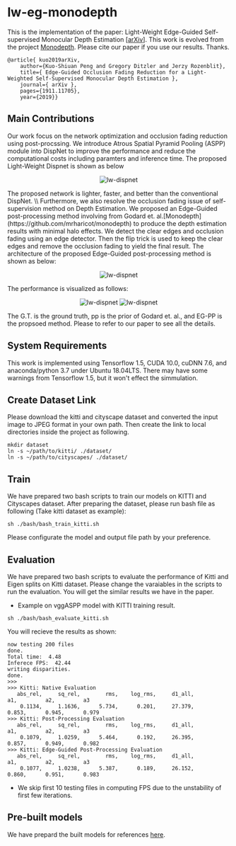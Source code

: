 # lw-eg-monodepth
This is the implementation of the paper: Light-Weight Edge-Guided Self-supervised Monocular Depth Estimation [[arXiv](https://arxiv.org/abs/1911.11705)]. This work is evolved from the project [Monodepth](https://github.com/mrharicot/monodepth). Please cite our paper if you use our results. Thanks.
```
@article{ kuo2019arXiv,
    author={Kuo-Shiuan Peng and Gregory Ditzler and Jerzy Rozenblit},
    title={ Edge-Guided Occlusion Fading Reduction for a Light-Weighted Self-Supervised Monocular Depth Estimation },
    journal={ arXiv },
    pages={1911.11705}, 
    year={2019}}
```

## Main Contributions
Our work focus on the network optimization and occlusion fading reduction using post-procssing. We introduce Atrous Spatial Pyramid Pooling (ASPP) module into DispNet to improve the performance and reduce the computational costs including paramters and inference time. The proposed Light-Weight Dispnet is shown as below
<p align="center">
  <img src="https://github.com/kspeng/lw-eg-monodepth/blob/master/fig/lw-eg-network.jpg" alt="lw-dispnet">
</p>
The proposed network is lighter, faster, and better than the conventional DispNet. 
\\
Furthermore, we also resolve the occlusion fading issue of self-supervision method on Depth Estimation. We proposed an Edge-Guided post-processing method involving from Godard et. al.[Monodepth](https://github.com/mrharicot/monodepth) to produce the depth estimation results with minimal halo effects. We detect the clear edges and occlusion fading using an edge detector. Then the flip trick is used to keep the clear edges and remove the occlusion fading to yield the final result. The architecture of the proposed Edge-Guided post-processing method is shown as below:
<p align="center">
  <img src="https://github.com/kspeng/lw-eg-monodepth/blob/master/fig/lw-eg-post-proc.png" alt="lw-dispnet">
</p>

The performance is visualized as follows:
<p align="center">
  <img src="https://github.com/kspeng/lw-eg-monodepth/blob/master/fig/lw-eg-mde-demo.png" alt="lw-dispnet">
  <img src="https://github.com/kspeng/lw-eg-monodepth/blob/master/fig/lw-eg-mde-demo-2.png" alt="lw-dispnet">    
</p>
The G.T. is the ground truth, pp is the prior of Godard et. al., and EG-PP is the propsoed method. Please to refer to our paper to see all the details. 

## System Requirements
This work is implemented using Tensorflow 1.5, CUDA 10.0, cuDNN 7.6, and anaconda/python 3.7 under Ubuntu 18.04LTS. There may have some warnings from Tensorflow 1.5, but it won't effect the simmulation.  

## Create Dataset Link
Please download the kitti and cityscape dataset and converted the input image to JPEG format in your own path. Then create the link to local directories inside the project as following. 
```
mkdir dataset
ln -s ~/path/to/kitti/ ./dataset/
ln -s ~/path/to/cityscapes/ ./dataset/
```

## Train
We have prepared two bash scripts to train our models on KITTI and Cityscapes dataset. After preparing the dataset, please run bash file as following (Take kitti dataset as example): 
```
sh ./bash/bash_train_kitti.sh
```
Please configurate the model and output file path by your preference.

## Evaluation 
We have prepared two bash scripts to evaluate the performance of Kitti and Eigen splits on Kitti dataset. Please change the varaiables in the scripts to run the evaluation. You will get the similar results we have in the paper.
* Example on vggASPP model with KITTI training result.
```
sh ./bash/bash_evaluate_kitti.sh
```
You will recieve the results as shown:
```
now testing 200 files
done.
Total time:  4.48
Inferece FPS:  42.44
writing disparities.
done.
>>> 
>>> Kitti: Native Evaluation
   abs_rel,     sq_rel,        rms,    log_rms,     d1_all,         a1,         a2,         a3
    0.1134,     1.1636,      5.734,      0.201,     27.379,      0.853,      0.945,      0.979
>>> Kitti: Post-Processing Evaluation
   abs_rel,     sq_rel,        rms,    log_rms,     d1_all,         a1,         a2,         a3
    0.1079,     1.0259,      5.464,      0.192,     26.395,      0.857,      0.949,      0.982
>>> Kitti: Edge-Guided Post-Processing Evaluation
   abs_rel,     sq_rel,        rms,    log_rms,     d1_all,         a1,         a2,         a3
    0.1077,     1.0238,      5.387,      0.189,     26.152,      0.860,      0.951,      0.983
```
* We skip first 10 testing files in computing FPS due to the unstability of first few iterations. 

## Pre-built models

We have prepard the built models for references [here](https://drive.google.com/open?id=1njgQyNf4Bk5TEQoXzgN4vs31Texi0sxN).
